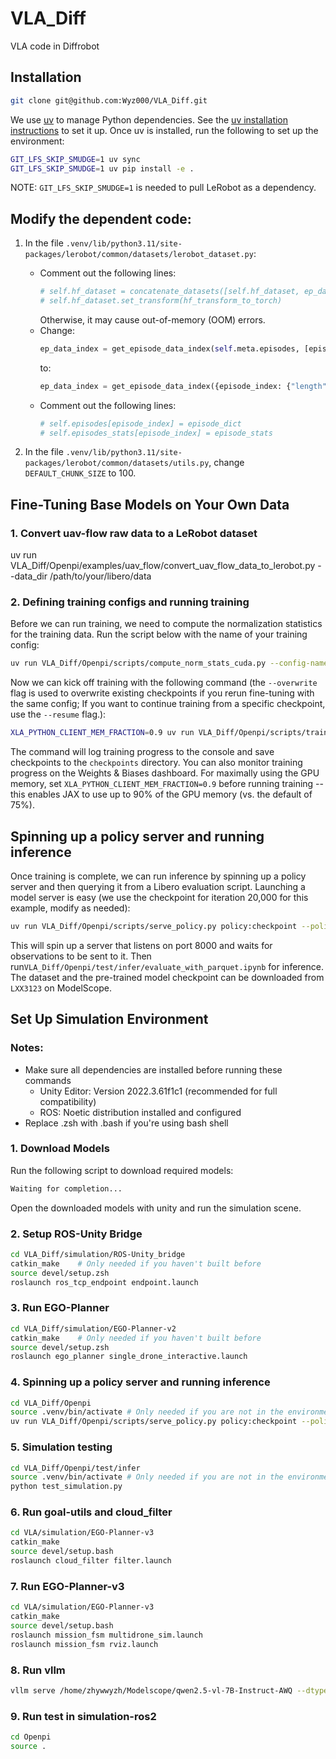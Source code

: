 # VLA_Diff
VLA code in Diffrobot

## Installation

```bash
git clone git@github.com:Wyz000/VLA_Diff.git

```

We use [uv](https://docs.astral.sh/uv/) to manage Python dependencies. See the [uv installation instructions](https://docs.astral.sh/uv/getting-started/installation/) to set it up. Once uv is installed, run the following to set up the environment:

```bash
GIT_LFS_SKIP_SMUDGE=1 uv sync
GIT_LFS_SKIP_SMUDGE=1 uv pip install -e .
```

NOTE: `GIT_LFS_SKIP_SMUDGE=1` is needed to pull LeRobot as a dependency.

## Modify the dependent code:

1. In the file `.venv/lib/python3.11/site-packages/lerobot/common/datasets/lerobot_dataset.py`:
   - Comment out the following lines:
     ```python
     # self.hf_dataset = concatenate_datasets([self.hf_dataset, ep_dataset])
     # self.hf_dataset.set_transform(hf_transform_to_torch)
     ```
     Otherwise, it may cause out-of-memory (OOM) errors.
   - Change:
     ```python
     ep_data_index = get_episode_data_index(self.meta.episodes, [episode_index])
     ```
     to:
     ```python
     ep_data_index = get_episode_data_index({episode_index: {"length": episode_length}}, [episode_index])
     ```
   - Comment out the following lines:
     ```python
     # self.episodes[episode_index] = episode_dict
     # self.episodes_stats[episode_index] = episode_stats
     ```

2. In the file `.venv/lib/python3.11/site-packages/lerobot/common/datasets/utils.py`, change `DEFAULT_CHUNK_SIZE` to 100.

## Fine-Tuning Base Models on Your Own Data
### 1. Convert uav-flow raw data to a LeRobot dataset

uv run VLA_Diff/Openpi/examples/uav_flow/convert_uav_flow_data_to_lerobot.py --data_dir /path/to/your/libero/data

### 2. Defining training configs and running training
Before we can run training, we need to compute the normalization statistics for the training data. Run the script below with the name of your training config:

```bash
uv run VLA_Diff/Openpi/scripts/compute_norm_stats_cuda.py --config-name pi0_uav_low_mem_finetune
```

Now we can kick off training with the following command (the `--overwrite` flag is used to overwrite existing checkpoints if you rerun fine-tuning with the same config; If you want to continue training from a specific checkpoint, use the `--resume` flag.):

```bash
XLA_PYTHON_CLIENT_MEM_FRACTION=0.9 uv run VLA_Diff/Openpi/scripts/train.py --exp-name=my_experiment --resume
```

The command will log training progress to the console and save checkpoints to the `checkpoints` directory. You can also monitor training progress on the Weights & Biases dashboard. For maximally using the GPU memory, set `XLA_PYTHON_CLIENT_MEM_FRACTION=0.9` before running training -- this enables JAX to use up to 90% of the GPU memory (vs. the default of 75%).

## Spinning up a policy server and running inference

Once training is complete, we can run inference by spinning up a policy server and then querying it from a Libero evaluation script. Launching a model server is easy (we use the checkpoint for iteration 20,000 for this example, modify as needed):

```bash
uv run VLA_Diff/Openpi/scripts/serve_policy.py policy:checkpoint --policy.config=pi0_uav_low_mem_finetune --policy.dir=checkpoints/pi0_uav_low_mem_finetune/pi0_uav_low_mem_finetune_3w_0801/100000
```

This will spin up a server that listens on port 8000 and waits for observations to be sent to it.
Then run`VLA_Diff/Openpi/test/infer/evaluate_with_parquet.ipynb`
for inference. The dataset and the pre-trained model checkpoint can be downloaded from `LXX3123` on ModelScope.

## Set Up Simulation Environment
### Notes:
- Make sure all dependencies are installed before running these commands
  - Unity Editor: Version 2022.3.61f1c1 (recommended for full compatibility)
  - ROS: Noetic distribution installed and configured
- Replace .zsh with .bash if you're using bash shell

### 1. Download Models

Run the following script to download required models:

```bash
Waiting for completion...
```

Open the downloaded models with unity and run the simulation scene.

### 2. Setup ROS-Unity Bridge

```bash
cd VLA_Diff/simulation/ROS-Unity_bridge
catkin_make    # Only needed if you haven't built before
source devel/setup.zsh
roslaunch ros_tcp_endpoint endpoint.launch
```

### 3. Run EGO-Planner


```bash
cd VLA_Diff/simulation/EGO-Planner-v2
catkin_make    # Only needed if you haven't built before
source devel/setup.zsh
roslaunch ego_planner single_drone_interactive.launch
```

### 4. Spinning up a policy server and running inference

```bash
cd VLA_Diff/Openpi
source .venv/bin/activate # Only needed if you are not in the environment of openpi
uv run VLA_Diff/Openpi/scripts/serve_policy.py policy:checkpoint --policy.config=pi0_uav_low_mem_finetune --policy.dir=checkpoints/pi0_uav_low_mem_finetune/pi0_uav_low_mem_finetune_3w_0801/100000
```

### 5. Simulation testing

```bash
cd VLA_Diff/Openpi/test/infer
source .venv/bin/activate # Only needed if you are not in the environment of openpi
python test_simulation.py
```

### 6. Run goal-utils and cloud_filter
```bash
cd VLA/simulation/EGO-Planner-v3
catkin_make
source devel/setup.bash
roslaunch cloud_filter filter.launch
```

### 7. Run EGO-Planner-v3

```bash
cd VLA/simulation/EGO-Planner-v3
catkin_make
source devel/setup.bash
roslaunch mission_fsm multidrone_sim.launch
roslaunch mission_fsm rviz.launch
```

### 8. Run vllm
```bash
vllm serve /home/zhywwyzh/Modelscope/qwen2.5-vl-7B-Instruct-AWQ --dtype auto --port 6006 --max-model-len 3000 --gpu-memory-utilization 0.8
```

### 9. Run test in simulation-ros2
```bash
cd Openpi
source .